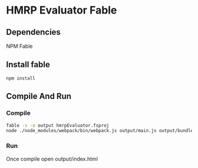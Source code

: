 # HMRP Evaluator Fable

## Dependencies
NPM
Fable

## Install fable
```
npm install
```

## Compile And Run

### Compile

```bash
fable -s -o output hmrpEvaluator.fsproj
node ./node_modules/webpack/bin/webpack.js output/main.js output/bundle.js
```

### Run

Once compile open output/index.html
